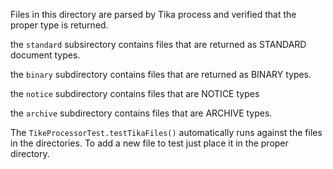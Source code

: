 Files in this directory are parsed by Tika process and verified that the proper type is returned.

the `standard` subsirectory contains files that are returned as STANDARD document types.

the `binary` subdirectory contains files that are returned as BINARY types.

the `notice` subdirectory contains files that are NOTICE types

the `archive` subdirectory contains files that are ARCHIVE types.

The `TikeProcessorTest.testTikaFiles()` automatically runs against the files in the directories.  To add a new file to test just place it in the proper directory.
